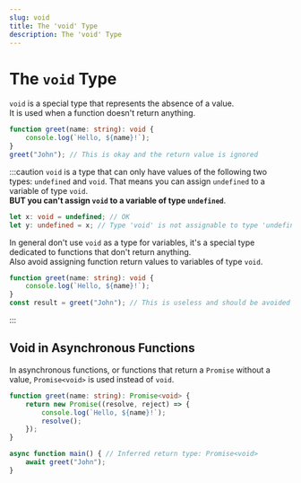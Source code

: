 ```yaml
---
slug: void
title: The 'void' Type
description: The 'void' Type
---
```


# The `void` Type

`void` is a special type that represents the absence of a value.  
It is used when a function doesn't return anything.  

```ts
function greet(name: string): void {
    console.log(`Hello, ${name}!`);
}
greet("John"); // This is okay and the return value is ignored
```

:::caution
`void` is a type that can only have values of the following two types: `undefined` and `void`.
That means you can assign `undefined` to a variable of type `void`.  
**BUT you can't assign `void` to a variable of type `undefined`**.

```ts
let x: void = undefined; // OK
let y: undefined = x; // Type 'void' is not assignable to type 'undefined'
```

In general don't use `void` as a type for variables, it's a special type dedicated to functions that don't return anything.  
Also avoid assigning function return values to variables of type `void`.
```ts
function greet(name: string): void {
    console.log(`Hello, ${name}!`);
}
const result = greet("John"); // This is useless and should be avoided
```
:::

## Void in Asynchronous Functions

In asynchronous functions, or functions that return a `Promise` without a value, `Promise<void>` is used instead of `void`.

```ts
function greet(name: string): Promise<void> {
    return new Promise((resolve, reject) => {
        console.log(`Hello, ${name}!`);
        resolve();
    });
}

async function main() { // Inferred return type: Promise<void>
    await greet("John");
}
```